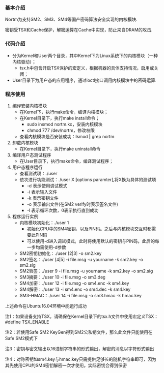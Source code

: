 ### 基本介绍
Nortm为支持SM2、SM3、SM4等国产密码算法安全实现的内核模块.

密钥受TSX和Cache保护，解密运算在Cache中实现，防止来自DRAM的攻击.

### 代码介绍
- 分为Kernel和User两个目录，其中Kernel下为Linux系统下的内核模块（一种内核驱动）；
	- tsx.h中包含开启TSX保护的宏定义，根据机器的具体支持情况，启用或关闭；
- User目录下为用户态的应用程序，通过ioctl接口调用内核模块中的密码运算.
### 程序使用
1. 编译安装内核模块
	- 在Kernel下，执行make命令，编译内核模块；
	- 在Kernel目录下，执行make install命令；
		- sudo insmod nortm.ko，安装内核模块
		- chmod 777 /dev/nortm，修改权限
	- 查看内核模块是否安装成功：lsmod | grep nortm
2. 卸载内核模块
   	- 在Kernel目录下，执行make uninstall命令
3. 编译用户态测试程序
	- 在User目录下，执行make命令，编译测试程序；
4. 用户态程序运行
	- 查看测试项：./user
	- 依次进行功能测试：./user X [options paramter],将X换为具体的测试项
		- -d 表示使用调试模式
		- -i 表示输入文件
		- -k 表示密钥文件
		- -o 表示输出文件(在SM2 verify时表示签名文件)
		- -l 表示循环次数，0表示执行直到成功
5. 程序运行实例
	- 内核模块初始化：./user 1
		- 初始化CPU中的SM4密钥，以及PIN码。之后与内核模块交互时都需要此PIN码
		- 可以使用-d进入调试模式，此时将使用默认的密钥与PIN码，此后的每一步均需使用-d参数
	- SM2密钥初始化：./user [2|3] -o sm2.key
	- SM2签名：./user [4|5] -i file.msg -u yourname -k sm2.key -o sm2.sig
	- SM2验签：./user 9 -i file.msg -u yourname -k sm2.key -o sm2.sig
	- SM3摘要：./user 10 -i file.msg -o sm3.deg
    - SM4加密：./user 12 -i file.msg -o sm4.enc -k sm4.key
    - SM4解密：./user 13 -i sm4.enc -o sm4.dec -k sm4.key
    - SM3-HMAC：./user 14 -i file.msg -o sm3.hmac -k hmac.key
 			

上述命令在Ubuntu16.04环境中能运行成功

注1：如果设备支持TSX，请确保在Kernel目录下的tsx.h文件中使用宏定义TSX：#define TSX_ENABLE

注2：若使用Safe SM2 KeyGen得到SM2公私钥文件，那么此文件只能使用在Safe SM2模式下

注3：密钥与密文输出以16进制字符串的形式输出，解密的消息以字符形式输出

注4：对称密钥如sm4.key与hmac.key只需提供足够长的随机字符串即可，因为其先使用CPU的SM4密钥解密一次才使用，实际密钥会得到保密
